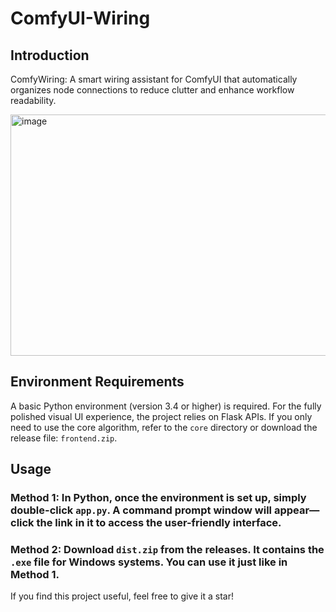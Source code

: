 # ComfyUI-Wiring  
## Introduction
ComfyWiring: A smart wiring assistant for ComfyUI that automatically organizes node connections to reduce clutter and enhance workflow readability.  

<img width="2564" height="386" alt="image" src="https://github.com/user-attachments/assets/35ab3784-b43e-480c-bef3-7cba0eee3a2b" />  


## Environment Requirements  
A basic Python environment (version 3.4 or higher) is required. For the fully polished visual UI experience, the project relies on Flask APIs. If you only need to use the core algorithm, refer to the `core` directory or download the release file: `frontend.zip`.  


## Usage  
### Method 1: In Python, once the environment is set up, simply double-click `app.py`. A command prompt window will appear—click the link in it to access the user-friendly interface.  
### Method 2: Download `dist.zip` from the releases. It contains the `.exe` file for Windows systems. You can use it just like in Method 1.  

If you find this project useful, feel free to give it a star!
